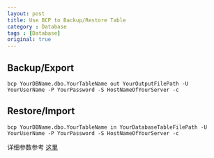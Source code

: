 ```yaml
---
layout: post
title: Use BCP to Backup/Restore Table
category : Database
tags : [Database]
original: true
---
```


## Backup/Export

    bcp YourDBName.dbo.YourTableName out YourOutputFilePath -U YourUserName -P YourPassword -S HostNameOfYourServer -c

## Restore/Import

    bcp YourDBName.dbo.YourTableName in YourDatabaseTableFilePath -U YourUserName -P YourPassword -S HostNameOfYourServer -c

详细参数参考 [这里](https://msdn.microsoft.com/en-au/library/ms162802.aspx)
